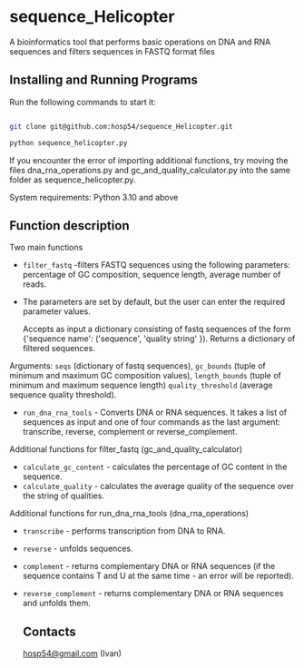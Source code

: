 # sequence_Helicopter

A bioinformatics tool that performs basic operations on DNA and RNA sequences and filters sequences in FASTQ format files

## Installing and Running Programs

Run the following commands to start it:

  ```bash

  git clone git@github.com:hosp54/sequence_Helicopter.git

  python sequence_helicopter.py

  ```
If you encounter the error of importing additional functions, try moving the files dna_rna_operations.py and gc_and_quality_calculator.py into the same folder as sequence_helicopter.py.

System requirements: Python 3.10 and above
  
## Function description

Two main functions
 - `filter_fastq` -filters FASTQ sequences using the following parameters: percentage of GC composition, sequence length, average number of reads.
 - The parameters are set by default, but the user can enter the required parameter values.

   Accepts as input a dictionary consisting of fastq sequences of the form {'sequence name': ('sequence', 'quality string' }). Returns a dictionary of filtered sequences.

  Arguments: `seqs` (dictionary of fastq sequences), 
            `gc_bounds` (tuple of minimum and maximum GC composition values), 
            `length_bounds` (tuple of minimum and maximum sequence length) 
            `quality_threshold` (average sequence quality threshold).

- `run_dna_rna_tools` - Converts DNA or RNA sequences.
It takes a list of sequences as input and one of four commands as the last argument: transcribe, reverse, complement or reverse_complement.

Additional functions for filter_fastq (gc_and_quality_calculator)
- `calculate_gc_content` - calculates the percentage of GC content in the sequence.
- `calculate_quality` - calculates the average quality of the sequence over the string of qualities.

Additional functions for run_dna_rna_tools (dna_rna_operations)
- `transcribe` - performs transcription from DNA to RNA.
- `reverse` -  unfolds sequences.
- `complement` - returns complementary DNA or RNA sequences (if the sequence contains T and U at the same time - an error will be reported).
- `reverse_complement` - returns complementary DNA or RNA sequences and unfolds them.

  ## Contacts

  hosp54@gmail.com (Ivan)


